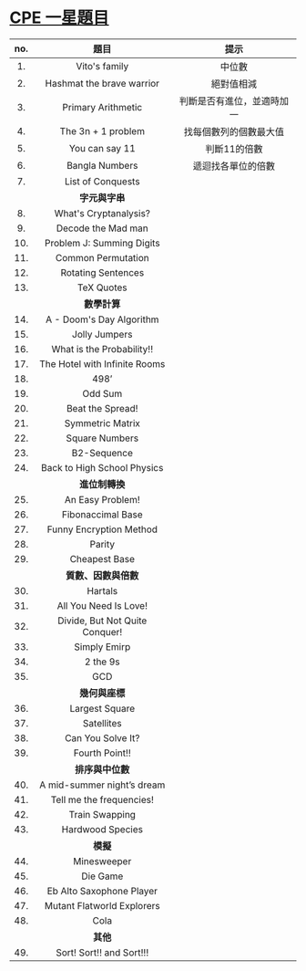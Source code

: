 # [CPE 一星題目](https://cpe.cse.nsysu.edu.tw/environment.php#starList)

| **no.** | **題目** | **提示** |
| :-: | :-: | :-: |
| 1.     | Vito's family | 中位數 |
| 2.     | Hashmat the brave warrior | 絕對值相減 |
| 3.     | Primary Arithmetic | 判斷是否有進位，並適時加一 |
| 4.     | The 3n + 1 problem | 找每個數列的個數最大值 |
| 5.     | You can say 11 | 判斷11的倍數 |
| 6.     | Bangla Numbers | 遞迴找各單位的倍數 |
| 7.     | List of Conquests |  |
|| **字元與字串** ||
| 8.     | What's Cryptanalysis? |  |
| 9.     | Decode the Mad man |  |
| 10.     | Problem J: Summing Digits |  |
| 11.     | Common Permutation |  |
| 12.     | Rotating Sentences |  |
| 13.     | TeX Quotes |  |
||**數學計算**||
| 14.     | A - Doom's Day Algorithm |  |
| 15.     | Jolly Jumpers |  |
| 16.     | What is the Probability!! |  |
| 17.     | The Hotel with Infinite Rooms |  |
| 18.     | 498’ |  |
| 19.     | Odd Sum |  |
| 20.     | Beat the Spread! |  |
| 21.     | Symmetric Matrix |  |
| 22.     | Square Numbers |  |
| 23.     | B2-Sequence |  |
| 24.     | Back to High School Physics |  |
||**進位制轉換**||
| 25.     | An Easy Problem! |  |
| 26.     | Fibonaccimal Base |  |
| 27.     | Funny Encryption Method |  |
| 28.     | Parity |  |
| 29.     | Cheapest Base |  |
||**質數、因數與倍數**||
| 30.     | Hartals |  |
| 31.     | All You Need Is Love! |  |
| 32.     | Divide, But Not Quite Conquer! |  |
| 33.     | Simply Emirp |  |
| 34.     | 2 the 9s |  |
| 35.     | GCD |  |
||**幾何與座標**||
| 36.     | Largest Square |  |
| 37.     | Satellites |  |
| 38.     | Can You Solve It? |  |
| 39.     | Fourth Point!! |  |
||**排序與中位數**||
| 40.     | A mid-summer night’s dream |  |
| 41.     | Tell me the frequencies! |  |
| 42.     | Train Swapping |  |
| 43.     | Hardwood Species |  |
||**模擬**||
| 44.     | Minesweeper |  |
| 45.     | Die Game |  |
| 46.     | Eb Alto Saxophone Player |  |
| 47.     | Mutant Flatworld Explorers |  |
| 48.     | Cola |  |
||**其他**||
| 49.     | Sort! Sort!! and Sort!!! |  |


